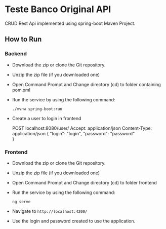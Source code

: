 # Teste Banco Original API

CRUD Rest Api implemented using spring-boot Maven Project.


## How to Run
### Backend
-   Download the zip or clone the Git repository.
-   Unzip the zip file (if you downloaded one)
-   Open Command Prompt and Change directory (cd) to folder containing pom.xml
 - Run the service by using the following command:

    `./mvnw spring-boot:run`
    
- Create a user to login in frontend



    POST localhost:8080/user/
    Accept: application/json
    Content-Type: application/json
	{
	"login": "login",
	"password": "password"				
	}    

### Frontend
-   Download the zip or clone the Git repository.
-   Unzip the zip file (if you downloaded one)
-   Open Command Prompt and Change directory (cd) to folder frontend
 - Run the service by using the following command:

    `ng serve`
-   Navigate to `http://localhost:4200/`

- Use the login and password created to use the application.